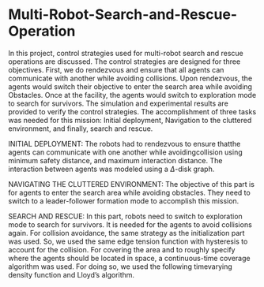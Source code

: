 # Multi-Robot-Search-and-Rescue-Operation

In this project, control strategies used for multi-robot search and rescue operations are discussed. The control strategies are designed for three objectives. First, we do rendezvous and ensure that all agents can communicate with another while avoiding collisions. Upon rendezvous, the agents would switch their objective to enter the search area while avoiding Obstacles. Once at the facility, the agents would switch to exploration mode to search for survivors. The simulation and experimental results are provided to verify the control strategies.
The accomplishment of three tasks was needed for this mission: Initial deployment, Navigation to the cluttered environment, and finally, search and rescue.

INITIAL DEPLOYMENT: The robots had to rendezvous to ensure thatthe agents can communicate with one another while avoidingcollision using minimum safety distance, and maximum interaction distance. The interaction between agents was modeled using a $\Delta$-disk graph.

NAVIGATING THE CLUTTERED ENVIRONMENT: The objective of this part is for agents to enter the search area while avoiding obstacles. They need to switch to a leader-follower formation mode to accomplish this mission.

SEARCH AND RESCUE: In this part, robots need to switch to exploration mode to search for survivors. It is needed for the agents to avoid collisions again. For collision avoidance, the same strategy as the initialization part was used. So, we used the same edge tension function with hysteresis to account for the collision.
For covering the area and to roughly specify where the agents should be located in space, a continuous-time coverage algorithm was used. For doing so, we used the following timevarying density function and Lloyd’s algorithm.
